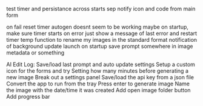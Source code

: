 test timer and persistance across starts
sep notify icon and code from main form

on fail reset timer
autogen doesnt seem to be working
    maybe on startup, make sure timer starts
on error just show a message of last error and restart timer
temp function to rename my images in the standard format
notification of background update
launch on startup
save prompt somewhere in image metadata or something


AI Edit Log:
    Save/load last prompt and auto update settings
    Setup a custom icon for the forms and try
    Setting how many minutes before generating a new image
    Break out a settings panel
        Save/load the api key from a json file
    Convert the app to run from the tray
    Press enter to generate image
    Name the image with the date/time it was created
    Add open image folder button
    Add progress bar

